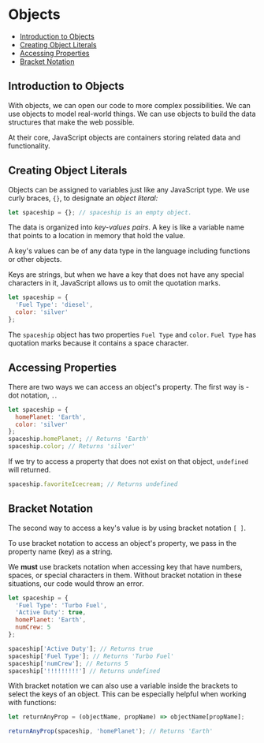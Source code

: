 # Objects

* [Introduction to Objects](#Introduction-to-Objects)
* [Creating Object Literals](#Creating-Object-Literals)
* [Accessing Properties](#Accessing-Properties)
* [Bracket Notation](#Bracket-Notation)


## Introduction to Objects
With objects, we can open our code to more complex possibilities. We can use objects to model real-world things. We can use objects to build the data structures that make the web possible.

At their core, JavaScript objects are containers storing related data and functionality.

## Creating Object Literals
Objects can be assigned to variables just like any JavaScript type. We use curly braces, `{}`, to designate an *object literal:*

```js
let spaceship = {}; // spaceship is an empty object.
```

The data is organized into *key-values pairs*. A key is like a variable name that points to a location in memory that hold the value.

A key's values can be of any data type in the language including functions or other objects.

Keys are strings, but when we have a key that does not have any special characters in it, JavaScript allows us to omit the quotation marks.

```js
let spaceship = {
  'Fuel Type': 'diesel',
  color: 'silver'
};
```

The `spaceship` object has two properties `Fuel Type` and `color`. `Fuel Type` has quotation marks because it contains a space character.

## Accessing Properties
There are two ways we can access an object's property. The first way is - dot notation, `.`.

```js
let spaceship = {
  homePlanet: 'Earth',
  color: 'silver'
};
spaceship.homePlanet; // Returns 'Earth'
spaceship.color; // Returns 'silver'
```

If we try to access a property that does not exist on that object, `undefined` will returned.

```js
spaceship.favoriteIcecream; // Returns undefined
```

## Bracket Notation
The second way to access a key's value is by using bracket notation `[ ]`.

To use bracket notation to access an object's property, we pass in the property name (key) as a string.

We **must** use brackets notation when accessing key that have numbers, spaces, or special characters in them. Without bracket notation in these situations, our code would throw an error.

```js
let spaceship = {
  'Fuel Type': 'Turbo Fuel',
  'Active Duty': true,
  homePlanet: 'Earth',
  numCrew: 5
};

spaceship['Active Duty']; // Returns true
spaceship['Fuel Type']; // Returns 'Turbo Fuel'
spaceship['numCrew']; // Returns 5
spaceship['!!!!!!!!!'] // Returns undefined
```

With bracket notation we can also use a variable inside the brackets to select the keys of an object. This can be especially helpful when working with functions:

```js
let returnAnyProp = (objectName, propName) => objectName[propName];

returnAnyProp(spaceship, 'homePlanet'); // Returns 'Earth'
```